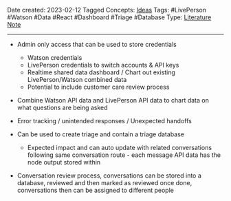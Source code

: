 Date created: 2023-02-12
Tagged Concepts: [Ideas](Ideas.md)
Tags:  #LivePerson #Watson #Data #React #Dashboard #Triage #Database
Type: [Literature Note](Literature%20Note.md)

---
* Admin only access that can be used to store credentials
	* Watson credentials
	* LivePerson credentials to switch accounts & API keys
	* Realtime shared data dashboard / Chart out existing LivePerson/Watson combined data
	* Potential to include customer care review process

* Combine Watson API data and LivePerson API data to chart data on what questions are being asked

* Error tracking / unintended responses / Unexpected handoffs

* Can be used to create triage and contain a triage database
	* Expected impact and can auto update with related conversations following same conversation route - each message API data has the node output stored within

* Conversation review process, conversations can be stored into a database, reviewed and then marked as reviewed once done, conversations then can be assigned to different people
